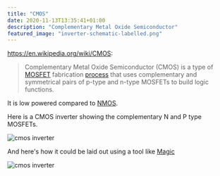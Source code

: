 ```yaml
---
title: "CMOS"
date: 2020-11-13T13:35:41+01:00
description: "Complementary Metal Oxide Semiconductor"
featured_image: "inverter-schematic-labelled.png"
---
```


https://en.wikipedia.org/wiki/CMOS:

> Complementary Metal Oxide Semiconductor (CMOS) is a type of [MOSFET](/terminology/mosfet) fabrication [process](/terminology/node) that uses complementary and symmetrical pairs of p-type and n-type MOSFETs to build logic functions. 

It is low powered compared to [NMOS](/terminology/nmos).

Here is a CMOS inverter showing the complementary N and P type MOSFETs.

![cmos inverter](/inverter-schematic-labelled.png)

And here's how it could be laid out using a tool like [Magic](/terminology/magic)

![cmos inverter](/inverter-magic-labelled.png)

